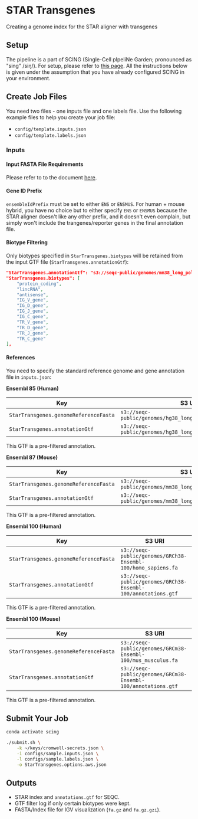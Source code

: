 # STAR Transgenes

Creating a genome index for the STAR aligner with transgenes

## Setup

The pipeline is a part of SCING (Single-Cell pIpeliNe Garden; pronounced as "sing" /siŋ/). For setup, please refer to [this page](https://github.com/hisplan/scing). All the instructions below is given under the assumption that you have already configured SCING in your environment.

## Create Job Files

You need two files - one inputs file and one labels file. Use the following example files to help you create your job file:

- `config/template.inputs.json`
- `config/template.labels.json`

### Inputs

#### Input FASTA File Requirements

Please refer to to the document [here](./docs/user-instructions.md).

#### Gene ID Prefix

`ensembleIdPrefix` must be set to either `ENS` or `ENSMUS`. For human + mouse hybrid, you have no choice but to either specify `ENS` or `ENSMUS` because the STAR aligner doesn't like any other prefix, and it doesn't even complain, but simply won't include the trangenes/reporter genes in the final annotation file.

#### Biotype Filtering

Only biotypes specified in `StarTransgenes.biotypes` will be retained from the input GTF file (`StarTransgenes.annotationGtf`):

```json
"StarTransgenes.annotationGtf": "s3://seqc-public/genomes/mm38_long_polya/annotations.gtf",
"StarTransgenes.biotypes": [
    "protein_coding",
    "lincRNA",
    "antisense",
    "IG_V_gene",
    "IG_D_gene",
    "IG_J_gene",
    "IG_C_gene",
    "TR_V_gene",
    "TR_D_gene",
    "TR_J_gene",
    "TR_C_gene"
],
```

#### References

You need to specify the standard reference genome and gene annotation file in `inputs.json`:

**Ensembl 85 (Human)**

Key                                    | S3 URI
-------------------------------------- | --------------------------------------------------------------
`StarTransgenes.genomeReferenceFasta`  | `s3://seqc-public/genomes/hg38_long_polya/homo_sapiens.fa`
`StarTransgenes.annotationGtf`         | `s3://seqc-public/genomes/hg38_long_polya/annotations.gtf`

This GTF is a pre-filtered annotation.

**Ensembl 87 (Mouse)**

Key                                    | S3 URI
-------------------------------------- | --------------------------------------------------------------
`StarTransgenes.genomeReferenceFasta`  | `s3://seqc-public/genomes/mm38_long_polya/mus_musculus.fa`
`StarTransgenes.annotationGtf`         | `s3://seqc-public/genomes/mm38_long_polya/annotations.gtf`

This GTF is a pre-filtered annotation.

**Ensembl 100 (Human)**

Key                                    | S3 URI
-------------------------------------- | --------------------------------------------------------------
`StarTransgenes.genomeReferenceFasta`  | `s3://seqc-public/genomes/GRCh38-Ensembl-100/homo_sapiens.fa`
`StarTransgenes.annotationGtf`         | `s3://seqc-public/genomes/GRCh38-Ensembl-100/annotations.gtf`

This GTF is a pre-filtered annotation.

**Ensembl 100 (Mouse)**

Key                                    | S3 URI
-------------------------------------- | --------------------------------------------------------------
`StarTransgenes.genomeReferenceFasta`  | `s3://seqc-public/genomes/GRCm38-Ensembl-100/mus_musculus.fa`
`StarTransgenes.annotationGtf`         | `s3://seqc-public/genomes/GRCm38-Ensembl-100/annotations.gtf`

This GTF is a pre-filtered annotation.

## Submit Your Job

```bash
conda activate scing

./submit.sh \
    -k ~/keys/cromwell-secrets.json \
    -i configs/sample.inputs.json \
    -l configs/sample.labels.json \
    -o StarTransgenes.options.aws.json
```

## Outputs

- STAR index and `annotations.gtf` for SEQC.
- GTF filter log if only certain biotypes were kept.
- FASTA/Index file for IGV visualization (`fa.gz` and `fa.gz.gzi`).
